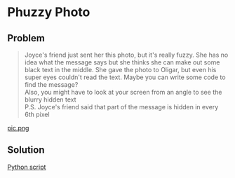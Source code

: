 # Phuzzy Photo

## Problem

> Joyce's friend just sent her this photo, but it's really fuzzy. She has no idea what the message says but she thinks she can make out some black text in the middle. She gave the photo to Oligar, but even his super eyes couldn't read the text. Maybe you can write some code to find the message?<br>
Also, you might have to look at your screen from an angle to see the blurry hidden text<br>
P.S. Joyce's friend said that part of the message is hidden in every 6th pixel

[pic.png](pic.png)

## Solution

[Python script](solver.py)

